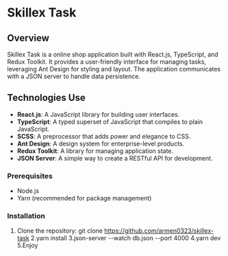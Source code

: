 # Skillex Task
## Overview
Skillex Task is a online shop application built with React.js, TypeScript, and Redux Toolkit. It provides a user-friendly interface for managing tasks, leveraging Ant Design for styling and layout. The application communicates with a JSON server to handle data persistence.

## Technologies Use
- **React.js**: A JavaScript library for building user interfaces.
- **TypeScript**: A typed superset of JavaScript that compiles to plain JavaScript.
- **SCSS**: A preprocessor that adds power and elegance to CSS.
- **Ant Design**: A design system for enterprise-level products.
- **Redux Toolkit**: A library for managing application state.
- **JSON Server**: A simple way to create a RESTful API for development.
### Prerequisites
- Node.js
- Yarn (recommended for package management)
### Installation

1. Clone the repository: git clone https://github.com/armen0323/skillex-task
2.yarn install
3.json-server --watch db.json --port 4000
4.yarn dev
5.Enjoy
